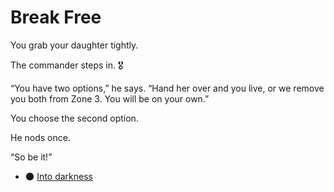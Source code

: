 # Break Free

You grab your daughter tightly.

The commander steps in. 🎖

“You have two options,” he says.
“Hand her over and you live, or we remove you both from Zone 3. You will be on your own.”

You choose the second option.

He nods once.

“So be it!”

* 🌑 [Into darkness](./scene10B.md)

